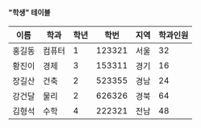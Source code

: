 #### "학생" 테이블

|이름|학과|학년|학번|지역|학과인원|
|---|---|---|---|---|---|
|홍길동|컴퓨터|1|123321|서울|32|
|황진이|경제|3|153311|경기|16|
|장길산|건축|2|523355|경남|24|
|강건달|물리|2|626326|경북|64|
|김형석|수학|4|222321|전남|48|

